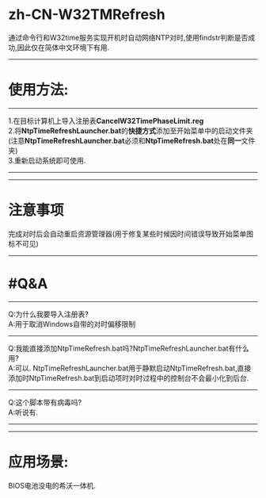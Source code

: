 zh-CN-W32TMRefresh
=================
通过命令行和W32time服务实现开机时自动网络NTP对时,使用findstr判断是否成功,因此仅在简体中文环境下有用.

***
使用方法:  
=================
***
1.在目标计算机上导入注册表**CancelW32TimePhaseLimit.reg**  
2.将**NtpTimeRefreshLauncher.bat**的**快捷方式**添加至开始菜单中的启动文件夹(注意**NtpTimeRefreshLauncher.bat**必须和**NtpTimeRefresh.bat**处在**同一**文件夹)  
3.重新启动系统即可使用.  
***

***
注意事项  
=================
完成对时后会自动重启资源管理器(用于修复某些时候因时间错误导致开始菜单图标不可见)  
***

#Q&A
=================
***
Q:为什么我要导入注册表?  
A:用于取消Windows自带的对时偏移限制  
***
Q:我能直接添加NtpTimeRefresh.bat吗?NtpTimeRefreshLauncher.bat有什么用?  
A:可以. NtpTimeRefreshLauncher.bat用于静默启动NtpTimeRefresh.bat,直接添加时NtpTimeRefresh.bat到启动项时对时过程中的控制台不会最小化到后台.  
***
Q:这个脚本带有病毒吗?  
A:听说有.  
***

***
应用场景:  
=================
BIOS电池没电的希沃一体机.
